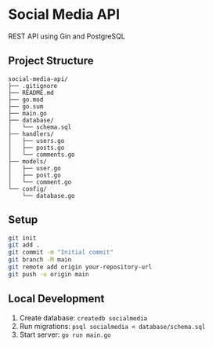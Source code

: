 # Social Media API
REST API using Gin and PostgreSQL

## Project Structure
```
social-media-api/
├── .gitignore
├── README.md
├── go.mod
├── go.sum
├── main.go
├── database/
│   └── schema.sql
├── handlers/
│   ├── users.go
│   ├── posts.go
│   └── comments.go
├── models/
│   ├── user.go
│   ├── post.go
│   └── comment.go
└── config/
    └── database.go
```

## Setup
```bash
git init
git add .
git commit -m "Initial commit"
git branch -M main
git remote add origin your-repository-url
git push -u origin main
```

## Local Development
1. Create database: `createdb socialmedia`
2. Run migrations: `psql socialmedia < database/schema.sql`
3. Start server: `go run main.go`
